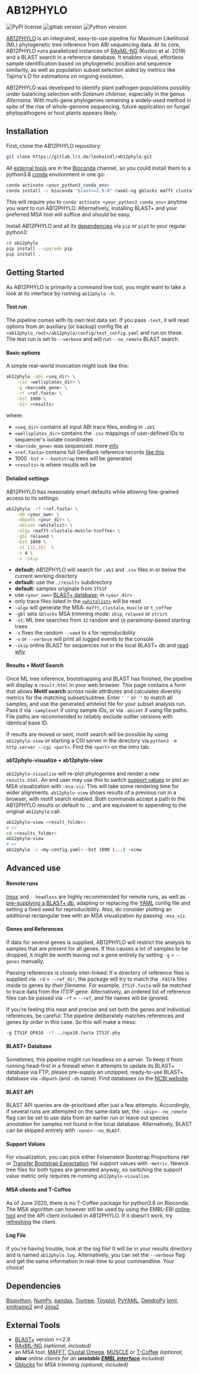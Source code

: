 # AB12PHYLO

![PyPI license](https://img.shields.io/pypi/l/ansicolortags.svg) 
![gitlab version](https://img.shields.io/static/v1?label=version&message=0.1b.6&color=blue&style=flat)
![Python version](https://img.shields.io/static/v1?label=python&message=3.8&color=orange&style=flat&logo=python)

[AB12PHYLO](https://gitlab.lrz.de/leokaindl/ab12phylo/) is an integrated, easy-to-use pipeline for Maximum Likelihood (ML) phylogenetic tree inference from ABI sequencing data. 
At its core, AB12PHYLO runs parallelized instances of [RAxML-NG](https://github.com/amkozlov/raxml-ng) (Kozlov et al. 2019) and a BLAST search in a reference database. 
It enables visual, effortless sample identification based on phylogenetic position and sequence similarity, as well as population subset selection aided by metrics like Tajima's D for estimations on ongoing evolution.
 
AB12PHYLO was developed to identify plant pathogen populations possibly under balancing selection with *Solanum chilense*, especially in the genus *Alternaria*. With multi-gene phylogenies remaining a widely-used method in spite of the rise of whole-genome sequencing, future application on fungal phytopathogens or host plants appears likely.


## Installation
 
First, clone the AB12PHYLO repository:
 
```bash
git clone https://gitlab.lrz.de/leokaindl/ab12phylo.git
```
All [external tools](#external-tools) are in the [Bioconda](https://anaconda.org/bioconda/repo) channel, so you could install them to a python3.8 [conda](https://docs.conda.io/) environment in one go:

```bash
conda activate <your_python3_conda_env>
conda install -c bioconda "blast>=2.9.0" raxml-ng gblocks mafft clustalo muscle
```

This will require you to `conda activate <your_python3_conda_env>` anytime you want to run AB12PHYLO. Alternatively, installing BLAST+ and your preferred MSA tool will suffice and should be easy.
 
Install AB12PHYLO and all its [dependencies](#dependencies) via `pip` or `pip3` to your regular python3:
 
 ```bash
cd ab12phylo
pip install --upgrade pip
pip install .
```


## Getting Started

As AB12PHYLO is primarily a command line tool, you might want to take a look at its interface by running `ab12phylo -h`.


#### Test run
The pipeline comes with its own test data set. If you pass `-test`, it will read options from an auxiliary (or backup) config file at `<ab12phylo_root>/ab12phylo/config/test_config.yaml` and run on these. The test run is set to `--verbose` and will run `--no_remote` BLAST search.


#### Basic options
A simple real-world invocation might look like this:

```bash
ab12phylo -abi <seq_dir> \
    -csv <wellsplates_dir> \
    -g <barcode_gene> \
    -rf <ref.fasta> \
    -bst 1000 \
    -dir <results>
```
where:
* `<seq_dir>` contains all input ABI trace files, ending in `.ab1`
* `<wellsplates_dir>` contains the `.csv` mappings of user-defined IDs to sequencer's isolate coordinates
* `<barcode_gene>` was sequenced. more [info](#genes-and-references)
* `<ref.fasta>` contains full GenBank reference records [like this](https://www.ncbi.nlm.nih.gov/nuccore/AF347033.1?report=fasta&log$=seqview&format=text)
* 1000 `-bst` = `--bootstrap` trees will be generated
* `<results>` is where results will be  


#### Detailed settings
AB12PHYLO has reasonably smart defaults while allowing fine-grained access to its settings:

```bash
ab12phylo -rf <ref.fasta> \
    -db <your_own> \
    -dbpath <your_dir> \
    -abiset <whitelist> \
    -algo <mafft-clustalo-muscle-tcoffee> \
    -gbl relaxed \
    -bst 1000 \
    -st [32,16]  \
    -s 4 \
    -v -skip
```
* **default:** AB12PHYLO will search for `.ab1` and `.csv` files in or below the current working directory
* **default:** use the `./results` subdirectory
* **default:** samples originate from `ITS1F`
* use `<your_own>` [BLAST+ database](#blast-database); in `<your_dir>`
* only trace files listed in the [`<whitelist>`](#results--motif-search) will be read
* `-algo` will generate the MSA: `mafft`, `clustalo`, `muscle` or `t_coffee`
* `-gbl` sets `Gblocks` MSA trimming mode: `skip`, `relaxed` or `strict`
* `-st`: ML tree searches from `32` random and `16` parsimony-based starting trees
* `-s` fixes the random `--seed` to `4` for reproducibility
* `-v` or `--verbose` will print all logged events to the console
* `-skip` online BLAST for sequences not in the local BLAST+ db and [read why](#blast-api)


#### Results + Motif Search
Once ML tree inference, bootstrapping and BLAST has finished, the pipeline will display a `result.html` in your web browser. This page contains a form that allows **Motif search** across node attributes and calculates diversity metrics for the matching subset/subtree. Enter `' '` or `''` to match all samples, and use the generated whitelist file for your subset analysis run. Pass it via `-sampleset` if using sample IDs, or via `-abiset` if using file paths. File paths are recommended to reliably exclude outlier versions with identical base ID.

If results are moved or sent, motif search will be possible by using `ab12phylo-view` or starting a CGI server in the directory via `python3 -m http.server --cgi <port>`. Find the `<port>` on the intro tab.


#### ab12phylo-visualize + ab12phylo-view
`ab12phylo-visualize` will re-plot phylogenies and render a new `results.html`. An end user may use this to switch [support values](#support-values) or plot an MSA visualization with `-msa-viz`. This will take some rendering time for wider alignments.
 `ab12phylo-view` shows results of a previous run in a browser, with motif search enabled. Both commands accept a path to the AB12PHYLO results or default to `.`, and are equivalent to appending to the original `ab12phylo` call.

```bash
ab12phylo-view <result_folder>
# or
cd <results_folder>
ab12phylo-view
# or 
ab12phylo -c <my-config.yaml> -bst 1000 (...) -view
```

## Advanced use

#### Remote runs
[tmux](https://askubuntu.com/questions/8653/how-to-keep-processes-running-after-ending-ssh-session/220880#220880) and `--headless` are highly recommended for remote runs, as well as [pre-supplying a BLAST+ db](#blast-database), adapting or replacing the [YAML](https://yaml.org/) config file and setting a fixed seed for reproducibility. Also, do consider plotting an additional rectangular tree with an MSA visualization by passing `-msa_viz`.


#### Genes and References
If data for several genes is supplied, AB12PHYLO will restrict the analysis to samples that are present for all genes. If this causes a lot of samples to be dropped, it might be worth leaving out a gene entirely by setting `-g` = `--genes` manually.

Passing references is closely inter-linked: If a directory of reference files is supplied via `-rd` = `--ref_dir`, the package will try to match the `.FASTA` files inside to genes *by their filename*. For example, `ITS1F.fasta` will be matched to trace data from the *ITS1F* gene. Alternatively, an ordered list of reference files can be passed via `-rf` = `--ref`, and file names will be ignored. 

If you're feeling this neat and precise and set both the genes and individual references, be careful: The pipeline deliberately matches references and genes *by order* in this case. So this will make a mess:

```bash
-g ITS1F OPA10 -rf ../opa10.fasta ITS1F.phy
```


#### BLAST+ Database
Sometimes, this pipeline might run headless on a server. To keep it from running head-first in a firewall when it attempts to update its BLAST+ database via FTP, please pre-supply an unzipped, ready-to-use BLAST+ database via `-dbpath` (and `-db` name). Find databases on the [NCBI website](https://ftp.ncbi.nlm.nih.gov/blast/db/).


#### BLAST API
BLAST API queries are de-prioritised after just a few attempts. Accordingly, if several runs are attempted on the same data set, the `-skip`=`--no_remote` flag can be set to use data from an earlier run or leave out species annotation for samples not found in the local database. Alternatively, BLAST can be skipped entirely with `-none`=`--no_BLAST`.


#### Support Values
For visualization, you can pick either Felsenstein Bootstrap Proportions `FBP` or [Transfer Bootstrap Expectation](https://doi.org/10.1038/s41586-018-0043-0) `TBE` support values with `-metric`. Newick tree files for both types are generated anyway, so switching the support value metric only requires re-running `ab12phylo-visualize`.


#### MSA clients and T-Coffee
As of June 2020, there is no T-Coffee package for python3.8 on Bioconda. The MSA algorithm can however still be used by using the EMBL-EBI [online tool](https://www.ebi.ac.uk/Tools/msa/) and the API client included in AB12PHYLO. If it doesn't work, try [refreshing](https://www.ebi.ac.uk/seqdb/confluence/display/JDSAT/T-coffee+Help+and+Documentation) the client.


#### Log File
If you're having trouble, look at the log file! It will be in your results directory and is named `ab12phylo.log`. Alternatively, you can set the `--verbose` flag and get the same information in real-time to your commandline. Your choice!


## Dependencies
[Biopython](https://biopython.org/wiki/Download), [NumPy](https://numpy.org/), [pandas](https://pandas.pydata.org/docs/getting_started/install.html), [Toytree](https://toytree.readthedocs.io/en/latest/), [Toyplot](https://toyplot.readthedocs.io/en/stable/), [PyYAML](https://pyyaml.org/wiki/PyYAML), [DendroPy](https://dendropy.org/#installing) [lxml](https://lxml.de/), [xmltramp2](https://pypi.org/project/xmltramp2/) and [Jinja2](https://jinja.palletsprojects.com/en/2.11.x/intro/#installation)


## External Tools
* [BLAST+](https://ftp.ncbi.nlm.nih.gov/blast/executables/blast+/LATEST/) version >=2.9
* [RAxML-NG](https://github.com/amkozlov/raxml-ng/) *(optional, included)*
* an MSA tool: [MAFFT](https://mafft.cbrc.jp/alignment/software/), [Clustal Omega](http://www.clustal.org/omega/), [MUSCLE](https://www.drive5.com/muscle/downloads.htm) or [T-Coffee](http://www.tcoffee.org/Projects/tcoffee/index.html#DOWNLOAD) *(optional, **slow** online clients for an **unstable [EMBL interface](https://www.ebi.ac.uk/Tools/msa/)** included)*
* [Gblocks](http://molevol.cmima.csic.es/castresana/Gblocks.html) for MSA trimming *(optional, included)*

